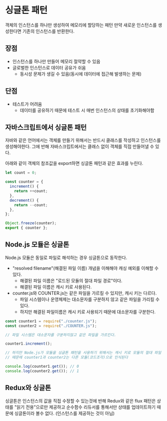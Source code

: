 # 싱글톤 패턴

객체의 인스턴스를 하나만 생성하여 메모리에 할당하는 패턴
만약 새로운 인스턴스를 생성한다면 기존의 인스턴스를 반환한다.

## 장점

- 인스턴스를 하나만 만들어 메모리 절약할 수 있음
- 글로벌한 인스턴스로 데이터 공유가 쉬움
  - 동시성 문제가 생길 수 있음(동시에 데이터에 접근해 발생하는 문제)

## 단점

- 테스트가 어려움
  - 데이터를 공유하기 때문에 테스트 시 매번 인스턴스의 상태를 초기화해야함

## 자바스크립트에서 싱글톤 패턴

자바와 같은 언어에서는 객체를 만들기 위해서는 반드시 클래스를 작성하고 인스턴스를 생성해야한다. 그에 반해 자바스크립트에서는 클래스 없이 객체를 직접 만들어낼 수 있다.

아래와 같이 객체의 참조값을 export하면 싱글톤 패턴과 같은 효과를 누린다.

```js
let count = 0;

const counter = {
  increment() {
    return ++count;
  },
  decrement() {
    return --count;
  },
};

Object.freeze(counter);
export { counter };
```

## Node.js 모듈은 싱글톤

Node.js 모듈은 동일로 파일로 해석하는 경우 싱글톤으로 동작한다.

- "resolved filename"(해결된 파일 이름) 개념을 이해해야 캐싱 예외를 이해할 수 있다.
  - 해결된 파일 이름은 "로드된 모듈의 절대 파일 경로"이다.
  - 해결된 파일 이름은 캐시 키로 사용된다.
- counter.js와 COUNTER.js는 같은 파일을 가르킬 수 있지만, 캐시 키는 다르다.
  - 파일 시스템이나 운영체제는 대소문자를 구분하지 않고 같은 파일을 가리킬 수 있다.
  - 하지만 해결된 파일이름은 캐시 키로 사용되기 때문에 대소문자를 구분한다.

```js
const counter1 = require("./counter.js");
const counter2 = require("./COUNTER.js");

// 파일 시스템은 대소문자를 구분하지않고 같은 파일을 가르킨다.

counter1.increment();

// 하지만 Node.js가 모듈을 싱글톤 패턴을 사용하기 위해서는 캐시 키로 모듈의 절대 파일 경로를 사용한다.
// 때문에 counter1과 counter2는 다른 모듈(코드조각)으로 인식된다

console.log(counter1.get()); // 0
console.log(counter2.get()); // 1
```

## Redux와 싱글톤

싱글톤은 인스턴스의 값을 직접 수정할 수 있는것에 반해 Redux와 같은 flux 패턴은 상태를 "읽기 전용"으로만 제공하고 순수함수 리듀서를 통해서만 상태를 업데이트하기 때문에 싱글톤이라 볼수 없다. (인스턴스를 제공하는 것이 아님)
